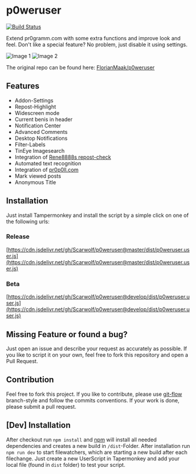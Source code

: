 # p0weruser
[![Build Status](https://travis-ci.com/Scarwolf/p0weruser.svg?branch=master)](https://travis-ci.com/Scarwolf/p0weruser)

Extend pr0gramm.com with some extra functions and improve look and feel. Don't like a special feature? No problem, just disable
it using settings.

![Image 1](https://i.imgur.com/KJ7IGPZ.jpg)
![Image 2](https://i.imgur.com/tp2jKQ3.png)


The original repo can be found here: [FlorianMaak/p0weruser](https://github.com/FlorianMaak/p0weruser)

## Features
* Addon-Settings
* Repost-Highlight
* Widescreen mode
* Current benis in header
* Notification Center
* Advanced Comments
* Desktop Notifications
* Filter-Labels
* TinEye Imagesearch
* Integration of [Rene8888s repost-check](https://rep0st.rene8888.at)
* Automated text recognition
* Integration of [pr0p0ll.com](https://pr0p0ll.com)
* Mark viewed posts
* Anonymous Title

## Installation
Just install Tampermonkey and install the script by a simple
click on one of the following urls:

### Release
[https://cdn.jsdelivr.net/gh/Scarwolf/p0weruser@master/dist/p0weruser.user.js](https://cdn.jsdelivr.net/gh/Scarwolf/p0weruser@master/dist/p0weruser.user.js)

### Beta
[https://cdn.jsdelivr.net/gh/Scarwolf/p0weruser@develop/dist/p0weruser.user.js](https://cdn.jsdelivr.net/gh/Scarwolf/p0weruser@develop/dist/p0weruser.user.js)

## Missing Feature or found a bug?
Just open an issue and describe your request as accurately as possible. If you like to script it on your own, feel free to fork this repository and open a Pull Request.

## Contribution
Feel free to fork this project. If you like to contribute, please use [git-flow](https://github.com/nvie/gitflow)
branch-style and follow the commits conventions. If your work is done, please submit a
pull request. 

## [Dev] Installation
After checkout run ```npm install``` and [npm](https://www.npmjs.com/) will install all needed dependencies and creates a new build in ```/dist```-Folder. After installation run
```npm run dev``` to start filewatchers, which are starting a new build after each filechange. Just create a new UserScript in Tapermonkey and add your local file (found in
```dist``` folder) to test your script. 

